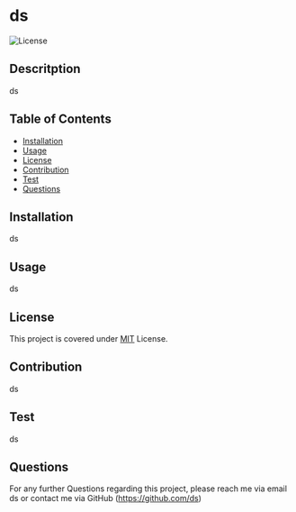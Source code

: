 # ds
  ![License](https://img.shields.io/badge/License-MIT-brightgreen)

  ## Descritption
  ds
    
  ## Table of Contents
  - [Installation](#installation) 
  - [Usage](#usage)
  - [License](#license)
  - [Contribution](#contribution)
  - [Test](#test)
  - [Questions](#questions)
  
  ## Installation
  ds
    
  ## Usage
  ds
    
  ## License
  This project is covered under [MIT](https://opensource.org/licenses/MIT) License.
  
    
  ## Contribution
  ds
    
  ## Test
  ds
    
  ## Questions
  For any further Questions regarding this project, please reach me via email ds or contact me via GitHub (https://github.com/ds)
  
    
    
